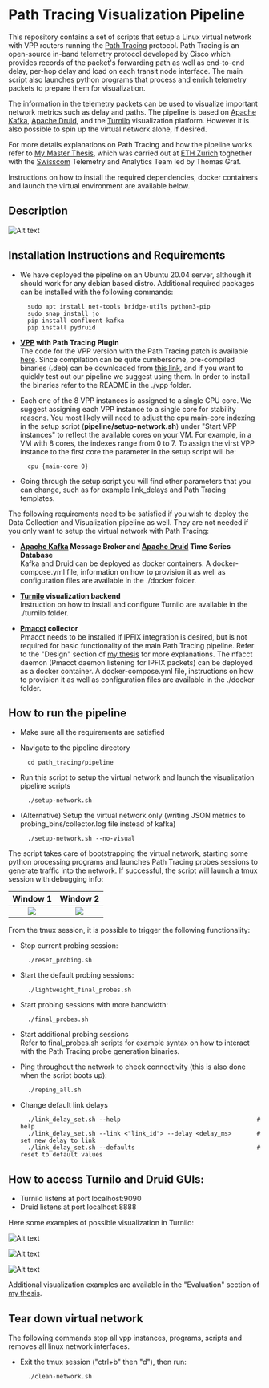 # Path Tracing Visualization Pipeline

This repository contains a set of scripts that setup a Linux virtual network with VPP routers running the [Path Tracing](https://github.com/path-tracing) protocol. Path Tracing is an open-source in-band telemetry protocol developed by Cisco which provides records of the packet's forwarding path as well as end-to-end delay, per-hop delay and load on each transit node interface. The main script also launches python programs that process and enrich telemetry packets to prepare them for visualization. 

The information in the telemetry packets can be used to visualize important network metrics such as delay and paths. The pipeline is based on [Apache Kafka](https://kafka.apache.org/), [Apache Druid](https://druid.apache.org/), and the [Turnilo](https://github.com/allegro/turnilo) visualization platform. However it is also possible to spin up the virtual network alone, if desired.

For more details explanations on Path Tracing and how the pipeline works refer to [My Master Thesis](<thesis_pdf_URL>), which was carried out at [ETH Zurich](https://ee.ethz.ch/) toghether with the [Swisscom](https://swisscom.ch) Telemetry and Analytics Team led by Thomas Graf. 

Instructions on how to install the required dependencies, docker containers and launch the virtual environment are available below.

## Description
![Alt text](images/draft_final_pipeline.png?raw=true "Path Tracing Virtual Network Topology Diagram")

## Installation Instructions and Requirements

- We have deployed the pipeline on an Ubuntu 20.04 server, although it should work for any debian based distro. Additional required packages can be installed with the following commands:  

        sudo apt install net-tools bridge-utils python3-pip
        sudo snap install jo
        pip install confluent-kafka
        pip install pydruid

- **[VPP](https://s3-docs.fd.io/vpp/22.06/) with Path Tracing Plugin**  
    The code for the VPP version with the Path Tracing patch is available [here](https://github.com/path-tracing/vpp). Since compilation can be quite cumbersome, pre-compiled binaries (.deb) can be downloaded from [this link](<vpp_binaries_URL>), and if you want to quickly test out our pipeline we suggest using them. In order to install the binaries refer to the README in the ./vpp folder.

- Each one of the 8 VPP instances is assigned to a single CPU core. We suggest assigning each VPP instance to a single core for stability reasons. You most likely will need to adjust the cpu main-core indexing in the setup script (**pipeline/setup-network.sh**) under "Start VPP instances" to reflect the available cores on your VM. For example, in a VM with 8 cores, the indexes range from 0 to 7. To assign the virst VPP instance to the first core the parameter in the setup script will be:

        cpu {main-core 0}

- Going through the setup script you will find other parameters that you can change, such as for example link_delays and Path Tracing templates.

The following requirements need to be satisfied if you wish to deploy the Data Collection and Visualization pipeline as well. They are not needed if you only want to setup the virtual network with Path Tracing:

- **[Apache Kafka](https://kafka.apache.org/) Message Broker and [Apache Druid](https://druid.apache.org/) Time Series Database**    
    Kafka and Druid can be deployed as docker containers. A docker-compose.yml file, information on how to provision it as well as configuration files are available in the ./docker folder. 

- **[Turnilo](https://github.com/allegro/turnilo) visualization backend**  
    Instruction on how to install and configure Turnilo are available in the ./turnilo folder. 

- **[Pmacct](https://github.com/pmacct/pmacct) collector**  
    Pmacct needs to be installed if IPFIX integration is desired, but is not required for basic functionality of the main Path Tracing pipeline. Refer to the "Design" section of [my thesis](<thesis_pdf_URL>) for more explanations. The nfacct daemon (Pmacct daemon listening for IPFIX packets) can be deployed as a docker container. A docker-compose.yml file, instructions on how to provision it as well as configuration files are available in the ./docker folder.

## How to run the pipeline

- Make sure all the requirements are satisfied
- Navigate to the pipeline directory

        cd path_tracing/pipeline

- Run this script to setup the virtual network and launch the visualization pipeline scripts

        ./setup-network.sh

- (Alternative) Setup the virtual network only (writing JSON metrics to probing_bins/collector.log file instead of kafka)

        ./setup-network.sh --no-visual

The script takes care of bootstrapping the virtual network, starting some python processing programs and launches Path Tracing probes sessions to generate traffic into the network. If successful, the script will launch a tmux session with debugging info:

Window 1                         |  Window 2
:-------------------------------:|:--------------------------------:
![](images/tmux_1.PNG?raw=true)  |  ![](images/tmux_2.PNG?raw=true)

From the tmux session, it is possible to trigger the following functionality:

- Stop current probing session:

        ./reset_probing.sh

- Start the default probing sessions:

        ./lightweight_final_probes.sh

- Start probing sessions with more bandwidth:

        ./final_probes.sh

- Start additional probing sessions  
  Refer to final_probes.sh scripts for example syntax on how to interact with the Path Tracing probe generation binaries.

- Ping throughout the network to check connectivity (this is also done when the script boots up):

        ./reping_all.sh

- Change default link delays

        ./link_delay_set.sh --help                                      # help
        ./link_delay_set.sh --link <"link_id"> --delay <delay_ms>       # set new delay to link
        ./link_delay_set.sh --defaults                                  # reset to default values

## How to access Turnilo and Druid GUIs:

- Turnilo listens at port localhost:9090
- Druid listens at port localhost:8888

Here some examples of possible visualization in Turnilo:

![Alt text](images/turnilo_1.PNG?raw=true "Path And Delay")

![Alt text](images/turnilo_2.PNG?raw=true "Link Delay")

![Alt text](images/turnilo_3.PNG?raw=true "Timesplit bandwidth and delay on br12")

Additional visualization examples are available in the "Evaluation" section of [my thesis](<thesis_pdf_URL>).

## Tear down virtual network

The following commands stop all vpp instances, programs, scripts and removes all linux network interfaces.

- Exit the tmux session ("ctrl+b" then "d"), then run:

        ./clean-network.sh
